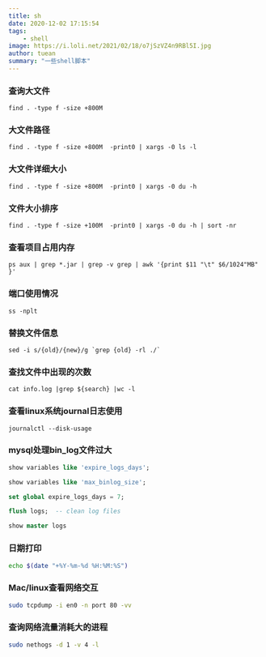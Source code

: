 ```yaml
---
title: sh
date: 2020-12-02 17:15:54
tags:
    - shell
image: https://i.loli.net/2021/02/18/o7jSzVZ4n9RBl5I.jpg
author: tuean
summary: "一些shell脚本"
---
```



### 查询大文件
```shell
find . -type f -size +800M
```
### 大文件路径
```shell
find . -type f -size +800M  -print0 | xargs -0 ls -l
```

### 大文件详细大小
```shell
find . -type f -size +800M  -print0 | xargs -0 du -h
```

### 文件大小排序
```shell
find . -type f -size +100M  -print0 | xargs -0 du -h | sort -nr
```

### 查看项目占用内存
```shell
ps aux | grep *.jar | grep -v grep | awk '{print $11 "\t" $6/1024"MB" }'
```

### 端口使用情况
```shell
ss -nplt
```

### 替换文件信息
```shell
sed -i s/{old}/{new}/g `grep {old} -rl ./`
```

### 查找文件中出现的次数
```shell
cat info.log |grep ${search} |wc -l
```

### 查看linux系统journal日志使用
```shell
journalctl --disk-usage
```

### mysql处理bin_log文件过大
```sql
show variables like 'expire_logs_days';  

show variables like 'max_binlog_size';  

set global expire_logs_days = 7;

flush logs;  -- clean log files

show master logs
```

### 日期打印
```bash
echo $(date "+%Y-%m-%d %H:%M:%S")
```

### Mac/linux查看网络交互

```bash
sudo tcpdump -i en0 -n port 80 -vv
```

### 查询网络流量消耗大的进程

```bash
sudo nethogs -d 1 -v 4 -l
```

